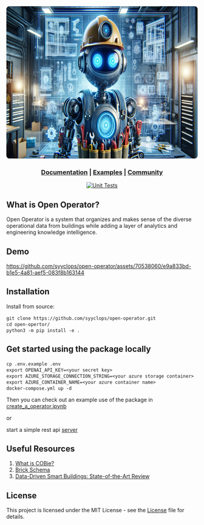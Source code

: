 <div align="center">
  <img height="400" src="./docs/assets/Futuristic%20Robot%20HVAC.png" style="border-radius: 8px;"/>

  <h3>

[Documentation](/docs) | [Examples](/examples) | [Community](https://github.com/syyclops/open-operator/discussions)

  </h3>

[![Unit Tests](https://github.com/syyclops/open-operator/actions/workflows/test.yml/badge.svg)](https://github.com/syyclops/open-operator/actions/workflows/test.yml)

</div>

## What is Open Operator?

Open Operator is a system that organizes and makes sense of the diverse operational data from buildings while adding a layer of analytics and engineering knowledge intelligence.

## Demo

https://github.com/syyclops/open-operator/assets/70538060/e9a833bd-b1e5-4a81-aef5-083f8b163144

## Installation

Install from source:

```
git clone https://github.com/syyclops/open-operator.git
cd open-opertor/
python3 -m pip install -e .
```

## Get started using the package locally

```
cp .env.example .env
export OPENAI_API_KEY=<your secret key>
export AZURE_STORAGE_CONNECTION_STRING=<your azure storage container>
export AZURE_CONTAINER_NAME=<your azure container name>
docker-compose.yml up -d
```

Then you can check out an example use of the package in [create_a_operator.ipynb](./examples/creating_a_operator.ipynb)

or

start a simple rest api [server](./examples/server.py)

## Useful Resources

1. [What is COBie?](https://www.thenbs.com/knowledge/what-is-cobie)
2. [Brick Schema](https://brickschema.org/)
3. [Data-Driven Smart Buildings: State-of-the-Art Review](https://github.com/syyclops/open-operator/files/14202864/Annex.81.State-of-the-Art.Report.final.pdf)

## License

This project is licensed under the MIT License - see the [License](./LICENSE) file for details.
